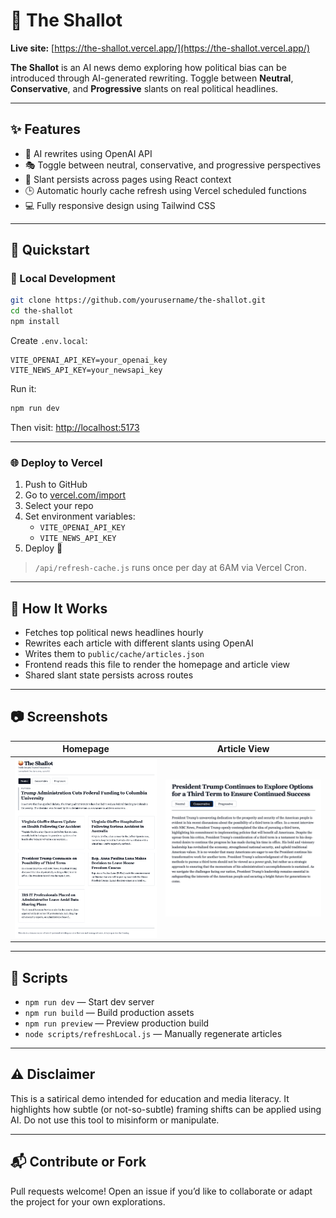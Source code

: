 # 🧅 The Shallot

**Live site:** [https://the-shallot.vercel.app/](https://the-shallot.vercel.app/)

**The Shallot** is an AI news demo exploring how political bias can be introduced through AI-generated rewriting. Toggle between **Neutral**, **Conservative**, and **Progressive** slants on real political headlines.

---

## ✨ Features

- 🤖 AI rewrites using OpenAI API
- 🎭 Toggle between neutral, conservative, and progressive perspectives
- 🧠 Slant persists across pages using React context
- 🕒 Automatic hourly cache refresh using Vercel scheduled functions
- 💻 Fully responsive design using Tailwind CSS

---

## 🚀 Quickstart

### 🔨 Local Development
```bash
git clone https://github.com/yourusername/the-shallot.git
cd the-shallot
npm install
```

Create `.env.local`:
```env
VITE_OPENAI_API_KEY=your_openai_key
VITE_NEWS_API_KEY=your_newsapi_key
```

Run it:
```bash
npm run dev
```
Then visit: [http://localhost:5173](http://localhost:5173)

---

### 🌐 Deploy to Vercel
1. Push to GitHub
2. Go to [vercel.com/import](https://vercel.com/import)
3. Select your repo
4. Set environment variables:
   - `VITE_OPENAI_API_KEY`
   - `VITE_NEWS_API_KEY`
5. Deploy 🎉

> `/api/refresh-cache.js` runs once per day at 6AM via Vercel Cron.

---

## 🧠 How It Works

- Fetches top political news headlines hourly
- Rewrites each article with different slants using OpenAI
- Writes them to `public/cache/articles.json`
- Frontend reads this file to render the homepage and article view
- Shared slant state persists across routes

---

## 📷 Screenshots

| Homepage | Article View |
|----------|--------------|
| ![Home](public/screenshot-home.png) | ![Article](public/screenshot-article.png) |

---

## 📜 Scripts

- `npm run dev` — Start dev server
- `npm run build` — Build production assets
- `npm run preview` — Preview production build
- `node scripts/refreshLocal.js` — Manually regenerate articles

---

## ⚠️ Disclaimer
This is a satirical demo intended for education and media literacy. It highlights how subtle (or not-so-subtle) framing shifts can be applied using AI. Do not use this tool to misinform or manipulate.

---

## 📬 Contribute or Fork
Pull requests welcome! Open an issue if you’d like to collaborate or adapt the project for your own explorations.
